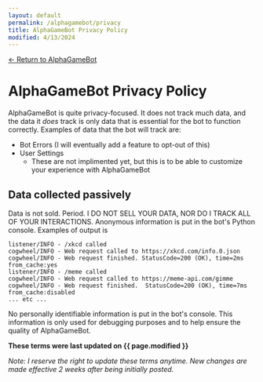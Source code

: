 ```yaml
---
layout: default
permalink: /alphagamebot/privacy
title: AlphaGameBot Privacy Policy
modified: 4/13/2024
---
```

[<- Return to AlphaGameBot](/alphagamebot/)

# AlphaGameBot Privacy Policy
AlphaGameBot is quite privacy-focused.  It does not track much data, and the data it *does* track
is only data that is essential for the bot to function correctly.  Examples of data that the bot
will track are:
* Bot Errors (I will eventually add a feature to opt-out of this)
* User Settings
    * These are not implimented yet, but this is to be able to customize your experience with AlphaGameBot

## Data collected passively
Data is not sold.  Period.  I DO NOT SELL YOUR DATA, NOR DO I TRACK ALL OF YOUR INTERACTIONS.
Anonymous information is put in the bot's Python console.  Examples of output is

```
listener/INFO - /xkcd called
cogwheel/INFO - Web request called to https://xkcd.com/info.0.json
cogwheel/INFO - Web request finished. StatusCode=200 (OK), time=2ms from_cache:yes
listener/INFO - /meme called
cogwheel/INFO - Web request called to https://meme-api.com/gimme
cogwheel/INFO - Web request finished.  StatusCode=200 (OK), time=7ms from_cache:disabled
... etc ...
```

No personally identifiable information is put in the bot's console. This information is only used
for debugging purposes and to help ensure the quality of AlphaGameBot.

**These terms were last updated on {{ page.modified }}**

*Note: I reserve the right to update these terms anytime.  New changes are made effective 2 weeks after being initially posted.*